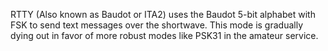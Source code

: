 RTTY (Also known as Baudot or ITA2) uses the Baudot 5-bit alphabet with FSK to send text messages over the shortwave. This mode is gradually dying out in favor of more robust modes like PSK31 in the amateur service.